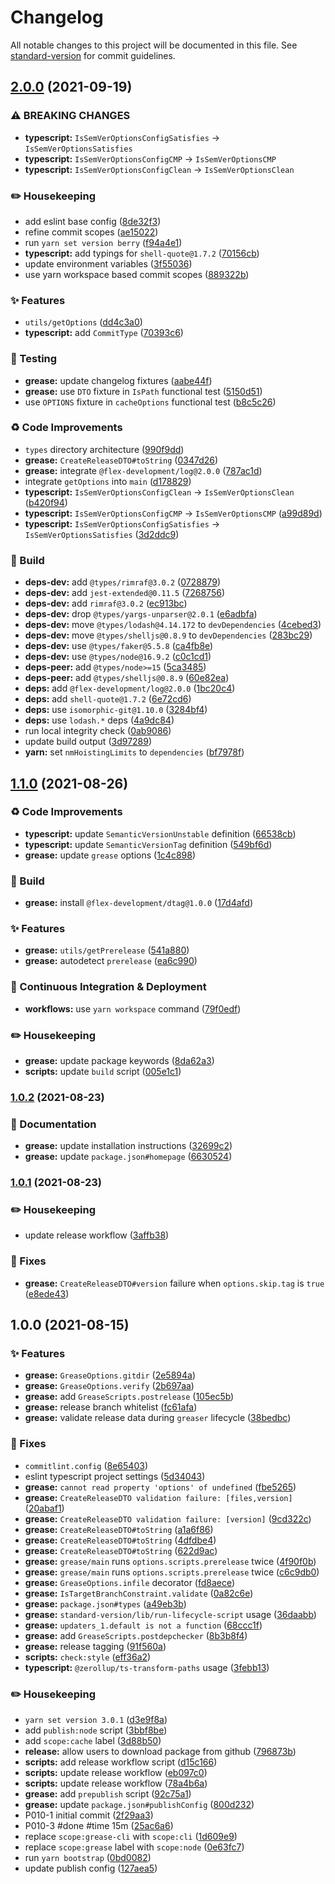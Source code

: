 # Changelog

All notable changes to this project will be documented in this file. See [standard-version](https://github.com/conventional-changelog/standard-version) for commit guidelines.

## [2.0.0](https://github.com/flex-development/grease/compare/grease@1.1.0...grease@2.0.0) (2021-09-19)


### ⚠ BREAKING CHANGES

* **typescript:** `IsSemVerOptionsConfigSatisfies` -> `IsSemVerOptionsSatisfies`
* **typescript:** `IsSemVerOptionsConfigCMP` -> `IsSemVerOptionsCMP`
* **typescript:** `IsSemVerOptionsConfigClean` -> `IsSemVerOptionsClean`

### :pencil2: Housekeeping

* add eslint base config ([8de32f3](https://github.com/flex-development/grease/commit/8de32f3e4dd32c7f1cea85c9943b7ec88a1d7153))
* refine commit scopes ([ae15022](https://github.com/flex-development/grease/commit/ae15022381725668a773ab09c5c38b784e7cd83d))
* run `yarn set version berry` ([f94a4e1](https://github.com/flex-development/grease/commit/f94a4e162dbc3de7038b1bdb79573e25427baa5d))
* **typescript:** add typings for `shell-quote@1.7.2` ([70156cb](https://github.com/flex-development/grease/commit/70156cb7751374830f5c74d5b3c9d9f58c4b3e6a))
* update environment variables ([3f55036](https://github.com/flex-development/grease/commit/3f55036bf343aa8a3079294d3ebb4158cb4068e4))
* use yarn workspace based commit scopes ([889322b](https://github.com/flex-development/grease/commit/889322b2d5224a58dbde522f81cc3177da981c86))


### :sparkles: Features

* `utils/getOptions` ([dd4c3a0](https://github.com/flex-development/grease/commit/dd4c3a0bd50ac4f31c1b9ce78bd9df57b7a63bec))
* **typescript:** add `CommitType` ([70393c6](https://github.com/flex-development/grease/commit/70393c67a860e16cbe04f374fd57dbb7a672ea17))


### :robot: Testing

* **grease:** update changelog fixtures ([aabe44f](https://github.com/flex-development/grease/commit/aabe44fca6f2bf24060724cda5548793b58b080e))
* **grease:** use `DTO` fixture in `IsPath` functional test ([5150d51](https://github.com/flex-development/grease/commit/5150d511e12fed11779c647ceb6e5d671f322e8e))
* use `OPTIONS` fixture in `cacheOptions` functional test ([b8c5c26](https://github.com/flex-development/grease/commit/b8c5c2662f2ee786945bc7c6f113212829c1f4ce))


### :recycle: Code Improvements

* `types` directory architecture ([990f9dd](https://github.com/flex-development/grease/commit/990f9dd9cdb277eea407b25d633531bafa1fa00f))
* **grease:** `CreateReleaseDTO#toString` ([0347d26](https://github.com/flex-development/grease/commit/0347d262a903f14692469da75974557dfced1f38))
* **grease:** integrate `@flex-development/log@2.0.0` ([787ac1d](https://github.com/flex-development/grease/commit/787ac1db313ca8ee3e0cab961aee2ab91b19531b))
* integrate `getOptions` into `main` ([d178829](https://github.com/flex-development/grease/commit/d17882988913b61abcb23d72e7b889b2f829e7b4))
* **typescript:** `IsSemVerOptionsConfigClean` -> `IsSemVerOptionsClean` ([b420f94](https://github.com/flex-development/grease/commit/b420f94efe3856e2454fba3b0a506fc75fe26434))
* **typescript:** `IsSemVerOptionsConfigCMP` -> `IsSemVerOptionsCMP` ([a99d89d](https://github.com/flex-development/grease/commit/a99d89de1eea744dad789bb295e72eba958e08bb))
* **typescript:** `IsSemVerOptionsConfigSatisfies` -> `IsSemVerOptionsSatisfies` ([3d2ddc9](https://github.com/flex-development/grease/commit/3d2ddc99d21b8a6073e9b2e9c8d2f516d89a3cf7))


### :hammer: Build

* **deps-dev:** add `@types/rimraf@3.0.2` ([0728879](https://github.com/flex-development/grease/commit/072887991b2c591fd719375987f31797ff6edf52))
* **deps-dev:** add `jest-extended@0.11.5` ([7268756](https://github.com/flex-development/grease/commit/726875681564692f1c65b4ff958dffeb47bba06d))
* **deps-dev:** add `rimraf@3.0.2` ([ec913bc](https://github.com/flex-development/grease/commit/ec913bc1d4583c0757965d6c27a987c9c4450916))
* **deps-dev:** drop `@types/yargs-unparser@2.0.1` ([e6adbfa](https://github.com/flex-development/grease/commit/e6adbfa7692dfdf0c4eae0b5085bbf6699e99c82))
* **deps-dev:** move `@types/lodash@4.14.172` to `devDependencies` ([4cebed3](https://github.com/flex-development/grease/commit/4cebed3e1c724fc848761b7e4a3226facf1d8737))
* **deps-dev:** move `@types/shelljs@0.8.9` to `devDependencies` ([283bc29](https://github.com/flex-development/grease/commit/283bc29413db865a35026d1c446c091525571e3b))
* **deps-dev:** use `@types/faker@5.5.8` ([ca4fb8e](https://github.com/flex-development/grease/commit/ca4fb8e7de0adfdaa3f0d3843898f1dcff7e3c90))
* **deps-dev:** use `@types/node@16.9.2` ([c0c1cd1](https://github.com/flex-development/grease/commit/c0c1cd1cabb25e8e21c662fcb1d839eb29eb582a))
* **deps-peer:** add `@types/node>=15` ([5ca3485](https://github.com/flex-development/grease/commit/5ca3485335012d0eb6660619a3e51456068bb8c0))
* **deps-peer:** add `@types/shelljs@0.8.9` ([60e82ea](https://github.com/flex-development/grease/commit/60e82ea33ea184c4751289cbdc449b0300e7f0fd))
* **deps:** add `@flex-development/log@2.0.0` ([1bc20c4](https://github.com/flex-development/grease/commit/1bc20c4f8701510ec604ece4ca5dce211296ec45))
* **deps:** add `shell-quote@1.7.2` ([6e72cd6](https://github.com/flex-development/grease/commit/6e72cd6782d057ef797d9b5d555edb702ed8828c))
* **deps:** use `isomorphic-git@1.10.0` ([3284bf4](https://github.com/flex-development/grease/commit/3284bf43ac5dd660374a629d1a872d56f74943dc))
* **deps:** use `lodash.*` deps ([4a9dc84](https://github.com/flex-development/grease/commit/4a9dc841d2e78259a1646da37904e91d368fcafb))
* run local integrity check ([0ab9086](https://github.com/flex-development/grease/commit/0ab9086048c10b77f041eb85819ee2a4c1cfddab))
* update build output ([3d97289](https://github.com/flex-development/grease/commit/3d972890cfa69e9f9622a54dc5371930d7079131))
* **yarn:** set `nmHoistingLimits` to `dependencies` ([bf7978f](https://github.com/flex-development/grease/commit/bf7978f06406a2c02f530a1eafe7f550722c70a7))

## [1.1.0](https://github.com/flex-development/grease/compare/grease@1.0.2...grease@1.1.0) (2021-08-26)


### :recycle: Code Improvements

* **typescript:** update `SemanticVersionUnstable` definition ([66538cb](https://github.com/flex-development/grease/commit/66538cb6ba9811da0f3f69843aa0d410416fb770))
* **typescript:** update `SemanticVersionTag` definition ([549bf6d](https://github.com/flex-development/grease/commit/549bf6d3c6b4a6a60645eb0180950c1f517340e5))
* **grease:** update `grease` options ([1c4c898](https://github.com/flex-development/grease/commit/1c4c8986e11470f2da069c6f0a42a29b948cae3b))


### :hammer: Build

* **grease:** install `@flex-development/dtag@1.0.0` ([17d4afd](https://github.com/flex-development/grease/commit/17d4afd9ebd9e8fe5c6f7d30d295ccc6ae25b616))


### :sparkles: Features

* **grease:** `utils/getPrerelease` ([541a880](https://github.com/flex-development/grease/commit/541a8804f72e13fb8be543d74e32a7bfe9045d34))
* **grease:** autodetect `prerelease` ([ea6c990](https://github.com/flex-development/grease/commit/ea6c990ba3b0098b705e01d00302440b9df7dab8))


### :truck: Continuous Integration & Deployment

* **workflows:** use `yarn workspace` command ([79f0edf](https://github.com/flex-development/grease/commit/79f0edfa22e3c5ed3606fe1c13e1f41e50fbb30a))


### :pencil2: Housekeeping

* **grease:** update package keywords ([8da62a3](https://github.com/flex-development/grease/commit/8da62a3a80c421c1998e1b8934c03f309cc90dd1))
* **scripts:** update `build` script ([005e1c1](https://github.com/flex-development/grease/commit/005e1c1932bda4df1b07cd3f21fb8a79a69f9635))

### [1.0.2](https://github.com/flex-development/grease/compare/grease@1.0.1...grease@1.0.2) (2021-08-23)


### :book: Documentation

* **grease:** update installation instructions ([32699c2](https://github.com/flex-development/grease/commit/32699c2a6bc05a06699c84bddb40f2b4fb191972))
* **grease:** update `package.json#homepage` ([6630524](https://github.com/flex-development/grease/commit/6630524c727da612482c1d2f0e152c44b3b1ee42))


### [1.0.1](https://github.com/flex-development/grease/compare/grease@1.0.0...grease@1.0.1) (2021-08-23)


### :pencil2: Housekeeping

* update release workflow ([3affb38](https://github.com/flex-development/grease/commit/3affb38bb20dd46d938c5ea8f4625ddf658d855e))


### :bug: Fixes

* **grease:** `CreateReleaseDTO#version` failure when `options.skip.tag` is `true` ([e8ede43](https://github.com/flex-development/grease/commit/e8ede4365c7194e3f73d05413fdcbc2fecd037b7))

## 1.0.0 (2021-08-15)


### :sparkles: Features

* **grease:** `GreaseOptions.gitdir` ([2e5894a](https://github.com/flex-development/grease/commit/2e5894a273d809a1f595a3e318f4e99656389f0c))
* **grease:** `GreaseOptions.verify` ([2b697aa](https://github.com/flex-development/grease/commit/2b697aada7bbb6c5f593f6ac2e32ee187b760700))
* **grease:** add `GreaseScripts.postrelease` ([105ec5b](https://github.com/flex-development/grease/commit/105ec5b5a95b545d4dae9a2e5accc00b95f1494c))
* **grease:** release branch whitelist ([fc61afa](https://github.com/flex-development/grease/commit/fc61afacf4cb74d6c5173d7c97a0a82174a7ef56))
* **grease:** validate release data during `greaser` lifecycle ([38bedbc](https://github.com/flex-development/grease/commit/38bedbcaca0c84812519b5c65a6f8f6802c7b50c))


### :bug: Fixes

* `commitlint.config` ([8e65403](https://github.com/flex-development/grease/commit/8e65403f2290ad6269d8f36d3df9599e85f7d070))
* eslint typescript project settings ([5d34043](https://github.com/flex-development/grease/commit/5d34043d3a286673246f67789301fa7fbb30d100))
* **grease:** `cannot read property 'options' of undefined` ([fbe5265](https://github.com/flex-development/grease/commit/fbe5265945f0ff1b986c1a05486f7a2a8014a6cc))
* **grease:** `CreateReleaseDTO validation failure: [files,version]` ([20abaf1](https://github.com/flex-development/grease/commit/20abaf1c01c3e9101d7831d1679aede152e8c4ae))
* **grease:** `CreateReleaseDTO validation failure: [version]` ([9cd322c](https://github.com/flex-development/grease/commit/9cd322c035c7e50e13b7d8a89c20d8cc21feaa8d))
* **grease:** `CreateReleaseDTO#toString` ([a1a6f86](https://github.com/flex-development/grease/commit/a1a6f863f8185dbcdcf2ab8fc26f546b0ed1c45d))
* **grease:** `CreateReleaseDTO#toString` ([4dfdbe4](https://github.com/flex-development/grease/commit/4dfdbe4ee1be6bf0bca4485ff66e341a5921abd0))
* **grease:** `CreateReleaseDTO#toString` ([622d9ac](https://github.com/flex-development/grease/commit/622d9aca2c5044ff3cfc9ed1141b660b1787be34))
* **grease:** `grease/main` runs `options.scripts.prerelease` twice ([4f90f0b](https://github.com/flex-development/grease/commit/4f90f0be1e348bf230ea34e1cc9a1191ece93fdc))
* **grease:** `grease/main` runs `options.scripts.prerelease` twice ([c6c9db0](https://github.com/flex-development/grease/commit/c6c9db0e4b44a1694dbb16327ad8451485c58d21))
* **grease:** `GreaseOptions.infile` decorator ([fd8aece](https://github.com/flex-development/grease/commit/fd8aeceda095c05708c4b62359b1c04ef1c1e7ef))
* **grease:** `IsTargetBranchConstraint.validate` ([0a82c6e](https://github.com/flex-development/grease/commit/0a82c6e296d933fe6aefc3067ea922c1e59a0b0a))
* **grease:** `package.json#types` ([a49eb3b](https://github.com/flex-development/grease/commit/a49eb3bdca948b6c659f1d8329da6e85410fd807))
* **grease:** `standard-version/lib/run-lifecycle-script` usage ([36daabb](https://github.com/flex-development/grease/commit/36daabbbd1318e3c8fc057c6e4e37c17dd6e102e))
* **grease:** `updaters_1.default is not a function` ([68ccc1f](https://github.com/flex-development/grease/commit/68ccc1fab3f2c5423b29fe452a7a26f6e44bf158))
* **grease:** add `GreaseScripts.postdepchecker` ([8b3b8f4](https://github.com/flex-development/grease/commit/8b3b8f49cc58fab46b6059a1b3c2c9928e7a1786))
* **grease:** release tagging ([91f560a](https://github.com/flex-development/grease/commit/91f560a5b00474f614831e451f069b04ebc495a1))
* **scripts:** `check:style` ([eff36a2](https://github.com/flex-development/grease/commit/eff36a28f58f0df47e7d743f673473870a252d02))
* **typescript:** `@zerollup/ts-transform-paths` usage ([3febb13](https://github.com/flex-development/grease/commit/3febb13dd383214d240f118839fc7d0052cd3098))


### :pencil2: Housekeeping

* `yarn set version 3.0.1` ([d3e9f8a](https://github.com/flex-development/grease/commit/d3e9f8ae00bdddd11f64849cfe9a20ec7bb872c0))
* add `publish:node` script ([3bbf8be](https://github.com/flex-development/grease/commit/3bbf8be104c85f30ee0674af96b252761a170018))
* add `scope:cache` label ([3d88b50](https://github.com/flex-development/grease/commit/3d88b50c95996d3b8794219b4ef2025645066fc5))
* **release:** allow users to download package from github ([796873b](https://github.com/flex-development/grease/commit/796873b1343c11eaabd68a7a7eeb50759ff56314))
* **scripts:** add release workflow script ([d15c166](https://github.com/flex-development/grease/commit/d15c166d75c60208b690e4d829c4d6065d2c62d3))
* **scripts:** update release workflow ([eb097c0](https://github.com/flex-development/grease/commit/eb097c0979a136892b6d2ac20d82c4ae5895be10))
* **scripts:** update release workflow ([78a4b6a](https://github.com/flex-development/grease/commit/78a4b6ab20dfd8f1f37fd87e1287370e97cc23c7))
* **grease:** add `prepublish` script ([92c75a1](https://github.com/flex-development/grease/commit/92c75a157935246168ac8314c722dd24bf60dcd5))
* **grease:** update `package.json#publishConfig` ([800d232](https://github.com/flex-development/grease/commit/800d2329212633c3974a9ec1b5bf33fda929fc34))
* P010-1 initial commit ([2f29aa3](https://github.com/flex-development/grease/commit/2f29aa3698cf31043389f43502b7423c2dd106af))
* P010-3 #done #time 15m ([25ac6a6](https://github.com/flex-development/grease/commit/25ac6a6bb0d0c7569c33200a614a03c523ed9f8c))
* replace `scope:grease-cli` with `scope:cli` ([1d609e9](https://github.com/flex-development/grease/commit/1d609e9ac2a411106a1eb425c683b257de71fc3e))
* replace `scope:grease` label with `scope:node` ([0e63fc7](https://github.com/flex-development/grease/commit/0e63fc7a1448d0d91dcee5243e8286feb119f5ff))
* run `yarn bootstrap` ([0bd0082](https://github.com/flex-development/grease/commit/0bd0082a6e9f7a664f7e76969422b00ae108d721))
* update publish config ([127aea5](https://github.com/flex-development/grease/commit/127aea5c5131f8b40042d4a10c4b07a79e7c3ea2))
